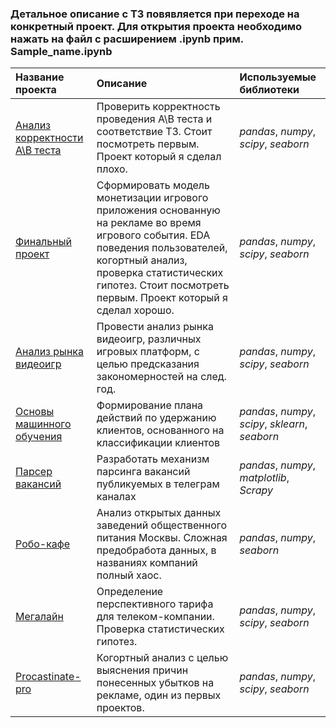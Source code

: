 ### Детальное описание c ТЗ повявляется при переходе на конкретный проект. Для открытия проекта необходимо нажать на файл с расширением .ipynb прим. Sample_name.ipynb

| Название проекта | Описание | Используемые библиотеки | 
| :---------------------- | :---------------------- | :---------------------- |
| [Анализ корректности A\B теста](AB_test) | Проверить корректность проведения A\B теста и соответствие ТЗ. Стоит посмотреть первым. Проект который я сделал плохо.| *pandas*, *numpy*, *scipy*, *seaborn*|
| [Финальный проект](Final_project)| Сформировать модель монетизации игрового приложения основанную на рекламе во время игрового события. EDA поведения пользователей, когортный анализ, проверка статистических гипотез. Стоит посмотреть первым. Проект который я сделал хорошо.| *pandas*, *numpy*, *scipy*, *seaborn*|
| [Анализ рынка видеоигр](Games_analysis) | Провести анализ рынка видеоигр, различных игровых платформ, с целью предсказания закономерностей на след. год.| *pandas*, *numpy*, *scipy*, *seaborn*|
| [Основы машинного обучения](ML_basics) |Формирование плана действий по удержанию клиентов, основанного на классификации клиентов| *pandas*, *numpy*, *scipy*, *sklearn*, *seaborn*|
| [Парсер вакансий](Parsing_homework) |Разработать механизм парсинга вакансий публикуемых в телеграм каналах| *pandas*, *numpy*, *matplotlib*, *Scrapy*|
| [Робо-кафе](Preprocessing) |Анализ открытых данных заведений общественного питания Москвы. Сложная предобработа данных, в названиях компаний полный хаос.| *pandas*, *numpy*, *seaborn*|
| [Мегалайн](Statistic_analysis) | Определение перспективного тарифа для телеком-компании. Проверка статистических гипотез.| *pandas*, *numpy*, *scipy*, *seaborn*|
| [Procastinate-pro](Cohort_analysis) | Когортный анализ с целью выяснения причин понесенных убытков на рекламе, один из первых проектов.| *pandas*, *numpy*, *scipy*, *seaborn*|
